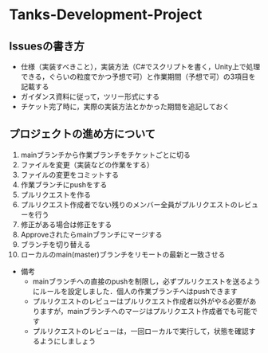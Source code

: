 # Tanks-Development-Project
## Issuesの書き方
- 仕様（実装すべきこと），実装方法（C#でスクリプトを書く，Unity上で処理できる，ぐらいの粒度でかつ予想で可）と作業期間（予想で可）の3項目を記載する
- ガイダンス資料に従って，ツリー形式にする
- チケット完了時に，実際の実装方法とかかった期間を追記しておく
## プロジェクトの進め方について
1. mainブランチから作業ブランチをチケットごとに切る
2. ファイルを変更（実装などの作業をする）
3. ファイルの変更をコミットする
4. 作業ブランチにpushをする
5. プルリクエストを作る
6. プルリクエスト作成者でない残りのメンバー全員がプルリクエストのレビューを行う
7. 修正がある場合は修正をする
8. Approveされたらmainブランチにマージする
9. ブランチを切り替える
10. ローカルのmain(master)ブランチをリモートの最新と一致させる
* 備考
  * mainブランチへの直接のpushを制限し，必ずプルリクエストを送るようにルールを設定しました．個人の作業ブランチへはpushできます
  * プルリクエストのレビューはプルリクエスト作成者以外がやる必要がありますが，mainブランチへのマージはプルリクエスト作成者でも可能です
  * プルリクエストのレビューは，一回ローカルで実行して，状態を確認するようにしましょう
